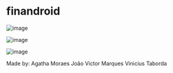 # finandroid

![image](https://user-images.githubusercontent.com/72284753/175181222-6dd97c9d-8f46-4df1-b4c2-cc56342c8d8e.png)

![image](https://user-images.githubusercontent.com/72284753/175181229-6936027e-0ab6-4e2d-a080-90a867110112.png)

![image](https://user-images.githubusercontent.com/72284753/175181233-172dc692-85d6-454c-bdf2-c21294c692cb.png)

Made by: 
      Agatha Moraes
      João Victor Marques
      Vinicius Taborda
      
